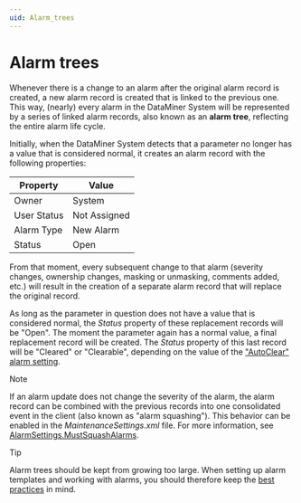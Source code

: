 ```yaml
---
uid: Alarm_trees
---
```


# Alarm trees

Whenever there is a change to an alarm after the original alarm record is created, a new alarm record is created that is linked to the previous one. This way, (nearly) every alarm in the DataMiner System will be represented by a series of linked alarm records, also known as an **alarm tree**, reflecting the entire alarm life cycle.

Initially, when the DataMiner System detects that a parameter no longer has a value that is considered normal, it creates an alarm record with the following properties:

| Property    | Value        |
|-------------|--------------|
| Owner       | System       |
| User Status | Not Assigned |
| Alarm Type  | New Alarm    |
| Status      | Open         |

From that moment, every subsequent change to that alarm (severity changes, ownership changes, masking or unmasking, comments added, etc.) will result in the creation of a separate alarm record that will replace the original record.

As long as the parameter in question does not have a value that is considered normal, the *Status* property of these replacement records will be "Open". The moment the parameter again has a normal value, a final replacement record will be created. The *Status* property of this last record will be "Cleared" or "Clearable", depending on the value of the ["AutoClear" alarm setting](xref:Clearing_alarms).

> [!NOTE]
> If an alarm update does not change the severity of the alarm, the alarm record can be combined with the previous records into one consolidated event in the client (also known as "alarm squashing"). This behavior can be enabled in the *MaintenanceSettings.xml* file. For more information, see [AlarmSettings.MustSquashAlarms](xref:MaintenanceSettings.AlarmSettings.MustSquashAlarms).

> [!TIP]
> Alarm trees should be kept from growing too large. When setting up alarm templates and working with alarms, you should therefore keep the [best practices](xref:Best_practices_for_assigning_alarm_severity_levels#keep-alarm-trees-from-growing-too-large) in mind.
